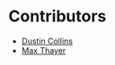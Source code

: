 Contributors
============

* [Dustin Collins](https://github.com/dustinmm80)
* [Max Thayer](http://github.com/garbados)
